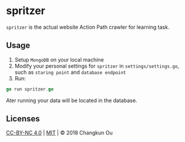 # spritzer

`spritzer` is the actual website Action Path crawler for learning task.

## Usage

1. Setup `MongoDB` on your local machine
2. Modify your personal settings for `spritzer` in `settings/settings.go`, such as `staring point` and `database endpoint`
3. Run:

```go
go run spritzer.go
```

Ater running your data will be located in the database.

## Licenses

 [CC-BY-NC 4.0](http://creativecommons.org/licenses/by-nc/4.0/) | [MIT](../LICENSE) | &copy; 2018 Changkun Ou
